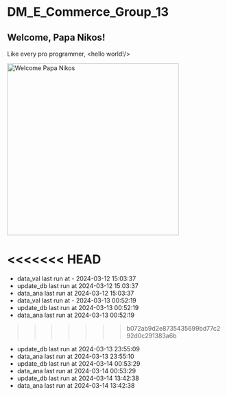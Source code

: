 # DM_E_Commerce_Group_13

## Welcome, Papa Nikos!
Like every pro programmer, <hello world!/>

<img src="https://raw.githubusercontent.com/Anand7Choudhary/blog/master/image/DALL%C2%B7E%202024-02-29%2015.52.25%20-%20Transform%20the%20scene_%20The%20programmer%20is%20now%20depicted%20as%20a%20king%2C%20complete%20with%20a%20regal%20crown%20and%20a%20majestic%20robe%2C%20sitting%20on%20a%20throne%20made%20of%20computer%20p.webp" width="400" alt="Welcome Papa Nikos">

<<<<<<< HEAD
=======
- data_val last run at - 2024-03-12 15:03:37
- update_db last run at 2024-03-12 15:03:37
- data_ana last run at 2024-03-12 15:03:37
- data_val last run at - 2024-03-13 00:52:19
- update_db last run at 2024-03-13 00:52:19
- data_ana last run at 2024-03-13 00:52:19
>>>>>>> b072ab9d2e8735435699bd77c292d0c291383a6b
- update_db last run at 2024-03-13 23:55:09
- data_ana last run at 2024-03-13 23:55:10
- update_db last run at 2024-03-14 00:53:29
- data_ana last run at 2024-03-14 00:53:29
- update_db last run at 2024-03-14 13:42:38
- data_ana last run at 2024-03-14 13:42:38
